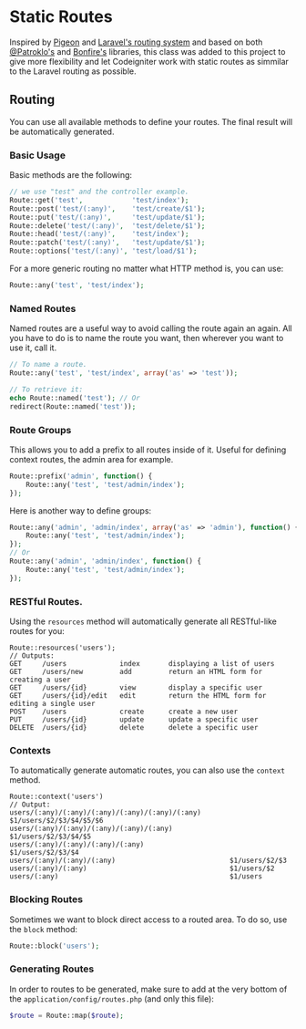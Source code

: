 Static Routes
===============
Inspired by <a href="https://github.com/jamierumbelow/pigeon" target="_blank">Pigeon</a> and <a href="https://laravel.com/docs/5.6/routing" target="_blank">Laravel's routing system</a> and based on both <a href="https://github.com/Patroklo/codeigniter-static-laravel-routes" target="_blank">@Patroklo's</a> and <a href="https://cibonfire.com/docs/developer/routes" target="_blank">Bonfire's</a> libraries, this class was added to this project to give more flexibility and let Codeigniter work with static routes as simmilar to the Laravel routing as possible.

## Routing

You can use all available methods to define your routes. The final result will be automatically generated.

### Basic Usage

Basic methods are the following:

```php
// we use "test" and the controller example.
Route::get('test',            'test/index');
Route::post('test/(:any)',    'test/create/$1');
Route::put('test/(:any)',     'test/update/$1');
Route::delete('test/(:any)',  'test/delete/$1');
Route::head('test/(:any)',    'test/index');
Route::patch('test/(:any)',   'test/update/$1');
Route::options('test/(:any)', 'test/load/$1');
```

For a more generic routing no matter what HTTP method is, you can use:

```php
Route::any('test', 'test/index');
```

### Named Routes

Named routes are a useful way to avoid calling the route again an again. All you have to do is to name the route you want, then wherever you want to use it, call it.

```php
// To name a route.
Route::any('test', 'test/index', array('as' => 'test'));

// To retrieve it:
echo Route::named('test'); // Or
redirect(Route::named('test'));
```

### Route Groups

This allows you to add a prefix to all routes inside of it. Useful for defining context routes, the admin area for example.

```php
Route::prefix('admin', function() {
    Route::any('test', 'test/admin/index');
});
```

Here is another way to define groups:

```php
Route::any('admin', 'admin/index', array('as' => 'admin'), function() {
    Route::any('test', 'test/admin/index');
});
// Or
Route::any('admin', 'admin/index', function() {
    Route::any('test', 'test/admin/index');
});
```

### RESTful Routes.

Using the `resources` method will automatically generate all RESTful-like routes for you:

```
Route::resources('users');
// Outputs:
GET     /users             index       displaying a list of users
GET     /users/new         add         return an HTML form for creating a user
GET     /users/{id}        view        display a specific user
GET     /users/{id}/edit   edit        return the HTML form for editing a single user
POST    /users             create      create a new user
PUT     /users/{id}        update      update a specific user
DELETE  /users/{id}        delete      delete a specific user
```

### Contexts

To automatically generate automatic routes, you can also use the `context` method.

```
Route::context('users')
// Output:
users/(:any)/(:any)/(:any)/(:any)/(:any)/(:any)       $1/users/$2/$3/$4/$5/$6
users/(:any)/(:any)/(:any)/(:any)/(:any)              $1/users/$2/$3/$4/$5
users/(:any)/(:any)/(:any)/(:any)                     $1/users/$2/$3/$4
users/(:any)/(:any)/(:any)                            $1/users/$2/$3
users/(:any)/(:any)                                   $1/users/$2
users/(:any)                                          $1/users
```

### Blocking Routes

Sometimes we want to block direct access to a routed area. To do so, use the `block` method:

```php
Route::block('users');
```

### Generating Routes

In order to routes to be generated, make sure to add at the very bottom of the `application/config/routes.php` (and only this file):

```php
$route = Route::map($route);
```
